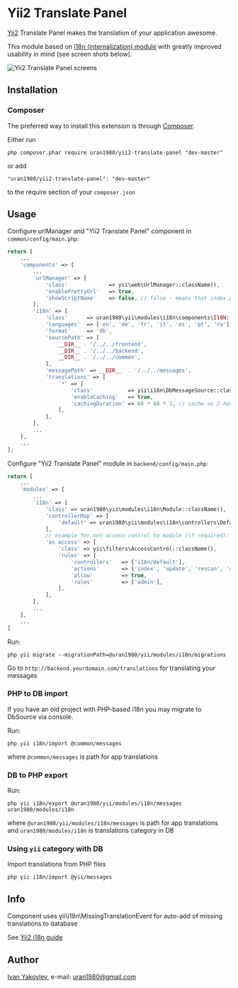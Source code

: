 # Yii2 Translate Panel

[Yii2](http://www.yiiframework.com) Translate Panel makes the translation of your application awesome.

This module based on [i18n (internalization) module](https://github.com/zelenin/yii2-i18n-module) with greatly improved usability in mind (see screen shots below).

![Yii2 Translate Panel screens](https://cloud.githubusercontent.com/assets/1616795/6514529/d91e4a1a-c38b-11e4-80d2-3642ccce04d0.png)


## Installation


### Composer

The preferred way to install this extension is through [Composer](http://getcomposer.org/).

Either run

```
php composer.phar require uran1980/yii2-translate-panel "dev-master"
```

or add

```
"uran1980/yii2-translate-panel": "dev-master"
```

to the require section of your ```composer.json```


## Usage

Configure urlManager and "Yii2 Translate Panel" component in ```common/config/main.php```:

```php
return [
    ...
    'components' => [
        ...
        'urlManager' => [
            'class'             => yii\web\UrlManager::className(),
            'enablePrettyUrl'   => true,
            'showScriptName'    => false, // false - means that index.php will not be part of the URLs
        ],
        'i18n' => [
            'class'      => uran1980\yii\modules\i18n\components\I18N::className(),
            'languages'  => ['en', 'de', 'fr', 'it', 'es', 'pt', 'ru'],
            'format'     => 'db',
            'sourcePath' => [
                __DIR__ . '/../../frontend',
                __DIR__ . '/../../backend',
                __DIR__ . '/../../common',
            ],
            'messagePath' => __DIR__  . '/../../messages',
            'translations' => [
                '*' => [
                    'class'           => yii\i18n\DbMessageSource::className(),
                    'enableCaching'   => true,
                    'cachingDuration' => 60 * 60 * 2, // cache on 2 hourse
                ],
            ],
        ],
        ...
    ],
    ...
];
```

Configure "Yii2 Translate Panel" module in ```backend/config/main.php```:

```php
return [
    ...
    'modules' => [
        ...
        'i18n' => [
            'class' => uran1980\yii\modules\i18n\Module::className(),
            'controllerMap' => [
                'default' => uran1980\yii\modules\i18n\controllers\DefaultController::className(),
            ],
            // example for set access control to module (if required):
            'as access' => [
                'class' => yii\filters\AccessControl::className(),
                'rules' => [
                    'controllers'   => ['i18n/default'],
                    'actions'       => ['index', 'update', 'rescan', 'clear-cache', 'delete', 'restore'],
                    'allow'         => true,
                    'roles'         => ['admin'],
                ],
            ],
        ],
        ...
    ],
    ...
]
```

Run:

```
php yii migrate --migrationPath=@uran1980/yii/modules/i18n/migrations
```

Go to ```http://backend.yourdomain.com/translations``` for translating your messages


### PHP to DB import

If you have an old project with PHP-based i18n you may migrate to DbSource via console.

Run:

```
php yii i18n/import @common/messages
```

where ```@common/messages``` is path for app translations


### DB to PHP export

Run:

```
php yii i18n/export @uran1980/yii/modules/i18n/messages uran1980/modules/i18n
```

where ```@uran1980/yii/modules/i18n/messages``` is path for app translations and ```uran1980/modules/i18n``` is translations category in DB


### Using ```yii``` category with DB

Import translations from PHP files

```
php yii i18n/import @yii/messages
```


## Info

Component uses yii\i18n\MissingTranslationEvent for auto-add of missing translations to database

See [Yii2 i18n guide](https://github.com/yiisoft/yii2/blob/master/docs/guide/tutorial-i18n.md)


## Author

[Ivan Yakovlev](https://github.com/uran1980/), e-mail: [uran1980@gmail.com](mailto:uran1980@gmail.com)
